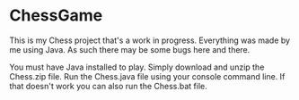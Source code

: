 # ChessGame

This is my Chess project that's a work in progress. Everything was made by me using Java. As such there may be some bugs here and there.

You must have Java installed to play. Simply download and unzip the Chess.zip file. Run the Chess.java file using your console command line. If that doesn't work you can also run the Chess.bat file. 

